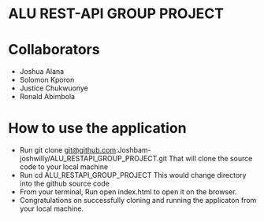 # ALU REST-API GROUP PROJECT

# Collaborators
* Joshua Alana
* Solomon Kporon
* Justice Chukwuonye
* Ronald Abimbola

# How to use the application
* Run git clone git@github.com:Joshbam-joshwilly/ALU_RESTAPI_GROUP_PROJECT.git
That will clone the source code to your local machine
* Run cd ALU_RESTAPI_GROUP_PROJECT
This would change directory into the github source code
* From your terminal, Run open index.html to open it on the browser.
* Congratulations on successfully cloning and running the applicaton from your local machine.

